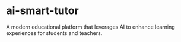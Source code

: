 # ai-smart-tutor
A modern educational platform that leverages AI to enhance learning experiences for students and teachers.
